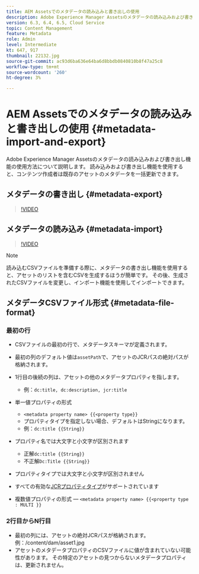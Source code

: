 ```yaml
---
title: AEM Assetsでのメタデータの読み込みと書き出しの使用
description: Adobe Experience Manager Assetsのメタデータの読み込みおよび書き出し機能の使用方法について説明します。 読み込みおよび書き出し機能を使用すると、コンテンツ作成者は既存のアセットのメタデータを一括更新できます。
version: 6.3, 6.4, 6.5, Cloud Service
topic: Content Management
feature: Metadata
role: Admin
level: Intermediate
kt: 647, 917
thumbnail: 22132.jpg
source-git-commit: ac93d6ba636e64ba6d8bbdb0840810b8f47a25c8
workflow-type: tm+mt
source-wordcount: '260'
ht-degree: 3%

---
```



# AEM Assetsでのメタデータの読み込みと書き出しの使用 {#metadata-import-and-export}

Adobe Experience Manager Assetsのメタデータの読み込みおよび書き出し機能の使用方法について説明します。 読み込みおよび書き出し機能を使用すると、コンテンツ作成者は既存のアセットのメタデータを一括更新できます。

## メタデータの書き出し {#metadata-export}

>[!VIDEO](https://video.tv.adobe.com/v/22132/?quality=12&learn=on)

## メタデータの読み込み {#metadata-import}

>[!VIDEO](https://video.tv.adobe.com/v/21374/?quality=12&learn=on)

>[!NOTE]
>
> 読み込むCSVファイルを準備する際に、メタデータの書き出し機能を使用すると、アセットのリストを含むCSVを生成するほうが簡単です。 その後、生成されたCSVファイルを変更し、インポート機能を使用してインポートできます。

## メタデータCSVファイル形式 {#metadata-file-format}

### 最初の行

* CSVファイルの最初の行で、メタデータスキーマが定義されます。
* 最初の列のデフォルト値は`assetPath`で、アセットのJCRパスの絶対パスが格納されます。

* 1行目の後続の列は、アセットの他のメタデータプロパティを指します。
   * 例：`dc:title, dc:description, jcr:title`

* 単一値プロパティの形式

   * `<metadata property name> {{<property type}}`
   * プロパティタイプを指定しない場合、デフォルトはStringになります。
   * 例：`dc:title {{String}}`

* プロパティ名では大文字と小文字が区別されます
   * 正解`dc:title {{String}}`
   * 不正解`Dc:Title {{String}}`

* プロパティタイプでは大文字と小文字が区別されません
* すべての有効な[JCRプロパティタイプ](https://www.adobe.io/experience-manager/reference-materials/spec/jsr170/javadocs/jcr-2.0/javax/jcr/PropertyType.html)がサポートされています

* 複数値プロパティの形式 — `<metadata property name> {{<property type : MULTI }}`

### 2行目からN行目

* 最初の列には、アセットの絶対JCRパスが格納されます。 例：/content/dam/asset1.jpg
* アセットのメタデータプロパティのCSVファイルに値が含まれていない可能性があります。 その特定のアセットの見つからないメタデータプロパティは、更新されません。

